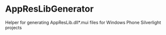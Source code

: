 AppResLibGenerator
==================

Helper for generating AppResLib.dll*.mui files for Windows Phone Silverlight projects
